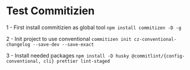 # Test Commitizien

1 - First install commitizien as global tool
`npm install commitizen -D -g `

2 - Init project to use conventional `commitizen init cz-conventional-changelog --save-dev --save-exact`


3 - Install needed packages
`npm install -D husky @commitlint/{config-conventional, cli} prettier lint-staged`

